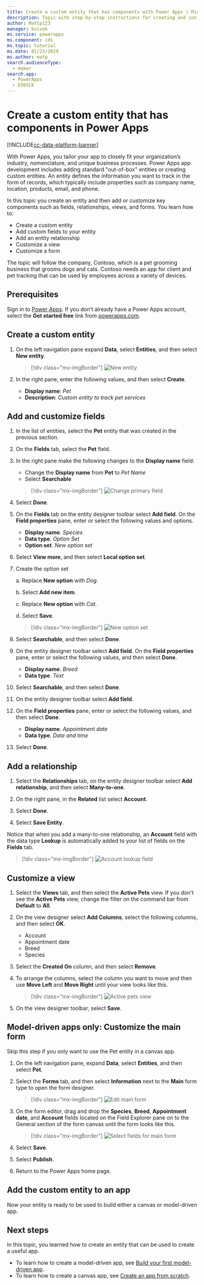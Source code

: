 ```yaml
---
title: Create a custom entity that has components with Power Apps | Microsoft Docs
description: Topic with step-by-step instructions for creating and configuring an entity to use with a Power Apps app.
author: Mattp123
manager: kvivek
ms.service: powerapps
ms.component: cds
ms.topic: tutorial
ms.date: 01/23/2019
ms.author: matp
search.audienceType: 
  - maker
search.app: 
  - PowerApps
  - D365CE
---
```


# Create a custom entity that has components in Power Apps

[!INCLUDE[cc-data-platform-banner](../../includes/cc-data-platform-banner.md)]

With Power Apps, you tailor your app to closely fit your organization’s industry, nomenclature, and unique business processes. Power Apps app development includes adding standard "out-of-box" entities or creating custom entities. An entity defines the information you want to track in the form of records, which typically include properties such as company name, location, products, email, and phone. 

In this topic you create an entity and then add or customize key components such as fields, relationships, views, and forms. You learn how to:

- Create a custom entity
- Add custom fields to your entity
- Add an entity relationship
- Customize a view 
- Customize a form

The topic will follow the company, Contoso, which is a pet grooming business that grooms dogs and cats. Contoso needs an app for client and pet tracking that can be used by employees across a variety of devices.

## Prerequisites

Sign in to [Power Apps](https://make.powerapps.com/?utm_source=padocs&utm_medium=linkinadoc&utm_campaign=referralsfromdoc). If you don’t already have a Power Apps account, select the **Get started free** link from [powerapps.com](https://make.powerapps.com/?utm_source=padocs&utm_medium=linkinadoc&utm_campaign=referralsfromdoc).

## Create a custom entity

1. On the left navigation pane expand **Data**, select **Entities**, and then select **New entity**.

    > [!div class="mx-imgBorder"] 
    > ![New entity](media/create-custom-entity/create-new-entity.png)

2. In the right pane, enter the following values, and then select **Create**.

    - **Display name**: *Pet* 
    - **Description**: *Custom entity to track pet services*

## Add and customize fields
 
1. In the list of entities, select the **Pet** entity that was created in the previous section.

2. On the **Fields** tab, select the **Pet** field.

3. In the right pane make the following changes to the **Display name** field: 

    - Change the **Display name** from **Pet** to *Pet Name*
    -	Select **Searchable**  
  
      > [!div class="mx-imgBorder"] 
      > ![Change primary field](media/create-custom-entity/primary-field.png)

4. Select **Done**.

5. On the **Fields** tab on the entity designer toolbar select **Add field**. On the **Field properties** pane, enter or select the following values and options.
    - **Display name**. *Species*
    - **Data type**. *Option Set*
    - **Option set**. *New option set*
  
6. Select **View more**, and then select **Local option set**.

7. Create the option set

      a. Replace **New option** with *Dog*. 
      
      b. Select **Add new item**. 
        
      c.  Replace **New option** with *Cat*. 
        
      d. Select **Save**. 

    > [!div class="mx-imgBorder"] 
    > ![New option set](media/create-custom-entity/optionset-add-items.png)

6. Select **Searchable**, and then select **Done**.

7. On the entity designer toolbar select **Add field**. On the **Field properties** pane, enter or select the following values, and then select **Done**.
    - **Display name**. *Breed*
    - **Data type**. *Text*

8. Select **Searchable**, and then select **Done**.

8. On the entity designer toolbar select **Add field**. 

9. On the **Field properties** pane, enter or select the following values, and then select **Done**. 
    -	**Display name**. *Appointment date*
    - **Data type**. *Date and time*

10. Select **Done**.

## Add a relationship

1. Select the **Relationships** tab, on the entity designer toolbar select **Add relationship**, and then select **Many-to-one**.

2. On the right pane, in the **Related** list select **Account**.

3. Select **Done**.

4. Select **Save Entity**.

  Notice that when you add a many-to-one relationship, an **Account** field with the data type **Lookup** is automatically added to your list of fields on the **Fields** tab.
  > [!div class="mx-imgBorder"]
  > ![Account lookup field](media/create-custom-entity/account-lookup-field.png)

## Customize a view

1. Select the **Views** tab, and then select the **Active Pets** view. If you don't see the **Active Pets** view, change the filter on the command bar from **Default** to **All**.

2. On the view designer select **Add Columns**, select the following columns, and then select **OK**.

    - Account
    - Appointment date 
    - Breed 
    - Species

3. Select the **Created On** column, and then select **Remove**.

4. To arrange the columns, select the column you want to move and then use **Move Left** and **Move Right** until your view looks like this.
    > [!div class="mx-imgBorder"] 
    > ![Active pets view](media/create-custom-entity/active-pets-view.png)

5. On the view designer toolbar, select **Save**.  

## Model-driven apps only: Customize the main form

Skip this step if you only want to use the Pet entity in a canvas app. 

1. On the left navigation pane, expand **Data**, select **Entities**, and then select **Pet**.

2. Select the **Forms** tab, and then select **Information** next to the **Main** form type to open the form designer.

    > [!div class="mx-imgBorder"] 
    > ![Edit main form](media/create-custom-entity/main-form-edit.png)

3. On the form editor, drag and drop the **Species**, **Breed**, **Appointment date**, and **Account** fields located on the Field Explorer pane on to the General section of the form canvas until the form looks like this.

    > [!div class="mx-imgBorder"] 
    > ![Select fields for main form](media/create-custom-entity/main-form-edit2.png) 

4. Select **Save**.

5. Select **Publish**.

6. Return to the Power Apps home page.

## Add the custom entity to an app

Now your entity is ready to be used to build either a canvas or model-driven app. 

## Next steps

In this topic, you learned how to create an entity that can be used to create a useful app. 
- To learn how to create a model-driven app, see [Build your first model-driven app](../model-driven-apps/build-first-model-driven-app.md).
- To learn how to create a canvas app, see [Create an app from scratch](../canvas-apps/get-started-create-from-blank.md).
